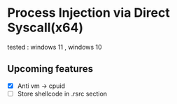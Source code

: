 #  Process Injection via Direct Syscall(x64)
tested : windows 11 , windows 10

## Upcoming features

- [x] Anti vm -> cpuid
- [ ] Store shellcode in .rsrc section
